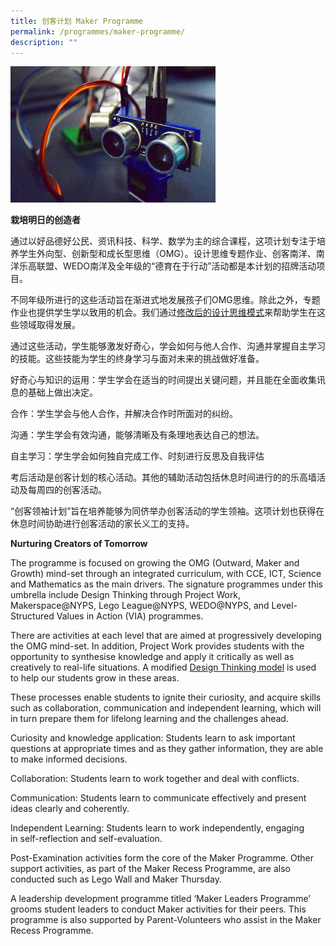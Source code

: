 ```yaml
---
title: 创客计划 Maker Programme
permalink: /programmes/maker-programme/
description: ""
---
```

<img src="/images/program-maker-2.jpeg" style="width:65%">
		 
<strong>栽培明日的创造者 </strong>

通过以好品德好公民、资讯科技、科学、数学为主的综合课程，这项计划专注于培养学生外向型、创新型和成长型思维（OMG）。设计思维专题作业、创客南洋、南洋乐高联盟、WEDO南洋及全年级的“德育在于行动”活动都是本计划的招牌活动项目。  
  
不同年级所进行的这些活动旨在渐进式地发展孩子们OMG思维。除此之外，专题作业也提供学生学以致用的机会。我们通过<a href="/images/Makers_Pragramme.png" target="_blank">修改后的设计思维模式</a>来帮助学生在这些领域取得发展。  
  
通过这些活动，学生能够激发好奇心，学会如何与他人合作、沟通并掌握自主学习的技能。这些技能为学生的终身学习与面对未来的挑战做好准备。  
  
好奇心与知识的运用：学生学会在适当的时间提出关键问题，并且能在全面收集讯息的基础上做出决定。  
  
合作：学生学会与他人合作，并解决合作时所面对的纠纷。  
  
沟通：学生学会有效沟通，能够清晰及有条理地表达自己的想法。  
  
自主学习：学生学会如何独自完成工作、时刻进行反思及自我评估  
  
考后活动是创客计划的核心活动。其他的辅助活动包括休息时间进行的的乐高墙活动及每周四的创客活动。  
  
“创客领袖计划”旨在培养能够为同侪举办创客活动的学生领袖。这项计划也获得在休息时间协助进行创客活动的家长义工的支持。  
  

**Nurturing Creators of Tomorrow**

The programme is focused on growing the OMG (Outward, Maker and Growth) mind-set through an integrated curriculum, with CCE, ICT, Science and Mathematics as the main drivers. The signature programmes under this umbrella include Design Thinking through Project Work, Makerspace@NYPS, Lego League@NYPS, WEDO@NYPS, and Level-Structured Values in Action (VIA) programmes.

There are activities at each level that are aimed at progressively developing the OMG mind-set. In addition, Project Work provides students with the opportunity to synthesise knowledge and apply it critically as well as creatively to real-life situations. A modified <a href="/images/Makers_Pragramme.png" target="_blank" rel="noopener">Design Thinking model</a> is used to help our students grow in these areas.

  

These processes enable students to ignite their curiosity, and acquire skills such as collaboration, communication and independent learning, which will in turn prepare them for lifelong learning and the challenges ahead.

Curiosity and knowledge application: Students learn to ask important questions at appropriate times and as they gather information, they are able to make informed decisions.

Collaboration: Students learn to work together and deal with conflicts.

Communication: Students learn to communicate effectively and present ideas clearly and coherently.

Independent Learning: Students learn to work independently, engaging in self-reflection and self-evaluation.

Post-Examination activities form the core of the Maker Programme. Other support activities, as part of the Maker Recess Programme, are also conducted such as Lego Wall and Maker Thursday.

A leadership development programme titled ‘Maker Leaders Programme’ grooms student leaders to conduct Maker activities for their peers. This programme is also supported by Parent-Volunteers who assist in the Maker Recess Programme.